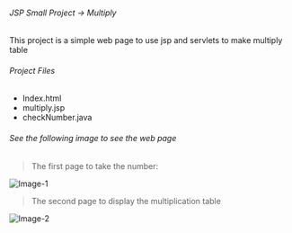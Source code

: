 ###### JSP Small Project -> Multiply

This project is a simple web page to use jsp and servlets to make multiply table

###### Project Files

* Index.html
* multiply.jsp
* checkNumber.java

###### See the following image to see the web page

> The first page to take the number:

![Image-1](https://github.com/TawfikYasser/Project-Guidance/blob/main/Web%20Development/Basic/Multiply%20JSP/Img-1.png)

> The second page to display the multiplication table

![Image-2](https://github.com/TawfikYasser/Project-Guidance/blob/main/Web%20Development/Basic/Multiply%20JSP/Img-2.png)
